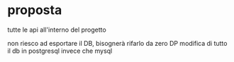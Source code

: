 # proposta
tutte le api all'interno del progetto 

non riesco ad esportare il DB, bisognerà rifarlo da zero DP
modifica di tutto il db in postgresql invece che mysql
